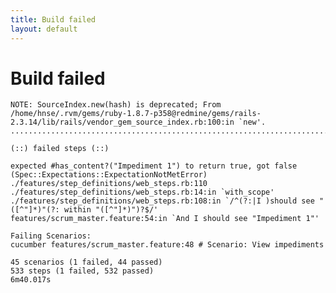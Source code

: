 ```yaml
---
title: Build failed
layout: default
---
```

# Build failed

    NOTE: SourceIndex.new(hash) is deprecated; From /home/hnse/.rvm/gems/ruby-1.8.7-p358@redmine/gems/rails-2.3.14/lib/rails/vendor_gem_source_index.rb:100:in `new'.  
    .................................................................................................................................................................................................................................................................................F........................................................................................................................................................................................................................................................................................................  
      
    (::) failed steps (::)  
      
    expected #has_content?("Impediment 1") to return true, got false (Spec::Expectations::ExpectationNotMetError)  
    ./features/step_definitions/web_steps.rb:110  
    ./features/step_definitions/web_steps.rb:14:in `with_scope'  
    ./features/step_definitions/web_steps.rb:108:in `/^(?:|I )should see "([^"]*)"(?: within "([^"]*)")?$/'  
    features/scrum_master.feature:54:in `And I should see "Impediment 1"'  
      
    Failing Scenarios:  
    cucumber features/scrum_master.feature:48 # Scenario: View impediments  
      
    45 scenarios (1 failed, 44 passed)  
    533 steps (1 failed, 532 passed)  
    6m40.017s  
